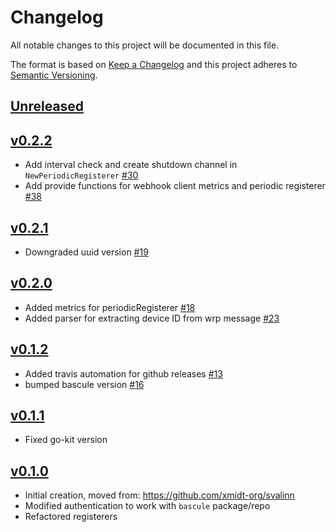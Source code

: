 # Changelog
All notable changes to this project will be documented in this file.

The format is based on [Keep a Changelog](http://keepachangelog.com/en/1.0.0/)
and this project adheres to [Semantic Versioning](http://semver.org/spec/v2.0.0.html).

## [Unreleased]

## [v0.2.2]
- Add interval check and create shutdown channel in `NewPeriodicRegisterer` [#30](https://github.com/xmidt-org/wrp-listener/pull/30)
- Add provide functions for webhook client metrics and periodic registerer [#38](https://github.com/xmidt-org/wrp-listener/pull/38)

## [v0.2.1]
- Downgraded uuid version [#19](https://github.com/xmidt-org/wrp-listener/pull/19)

## [v0.2.0]
- Added metrics for periodicRegisterer [#18](https://github.com/xmidt-org/wrp-listener/pull/18)
- Added parser for extracting device ID from wrp message [#23](https://github.com/xmidt-org/wrp-listener/pull/23)

## [v0.1.2]
- Added travis automation for github releases [#13](https://github.com/xmidt-org/wrp-listener/pull/13)
- bumped bascule version [#16](https://github.com/xmidt-org/wrp-listener/pull/16)

## [v0.1.1]
- Fixed go-kit version

## [v0.1.0]
- Initial creation, moved from: https://github.com/xmidt-org/svalinn
- Modified authentication to work with `bascule` package/repo
- Refactored registerers

[Unreleased]: https://github.com/xmidt-org/wrp-listener/compare/v0.2.2..HEAD
[v0.2.2]: https://github.com/xmidt-org/wrp-listener/compare/v0.2.1..v0.2.2
[v0.2.1]: https://github.com/xmidt-org/wrp-listener/compare/v0.2.0..v0.2.1
[v0.2.0]: https://github.com/xmidt-org/wrp-listener/compare/v0.1.2..v0.2.0
[v0.1.2]: https://github.com/xmidt-org/wrp-listener/compare/v0.1.1..v0.1.2
[v0.1.1]: https://github.com/xmidt-org/wrp-listener/compare/0.1.0...v0.1.1
[v0.1.0]: https://github.com/xmidt-org/wrp-listener/compare/0.0.0...v0.1.0
